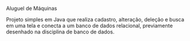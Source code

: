 Aluguel de Máquinas

Projeto simples em Java que realiza cadastro, alteração, deleção e busca em uma tela e conecta a um banco de dados relacional, previamente desenhado na disciplina de banco de dados.

